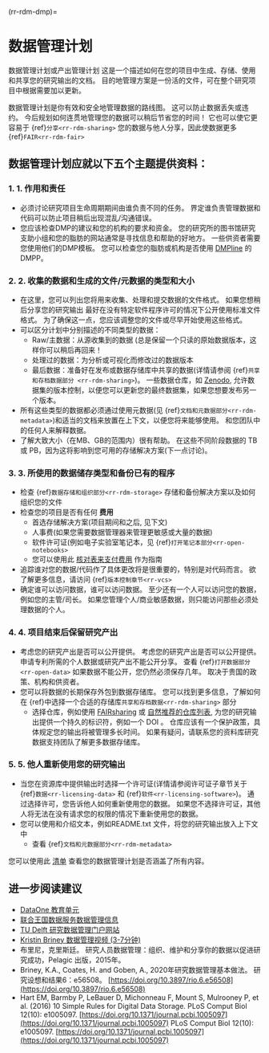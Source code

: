 (rr-rdm-dmp)=
# 数据管理计划

数据管理计划或产出管理计划 这是一个描述如何在您的项目中生成、存储、使用和共享您的研究输出的文档。 目的地管理方案是一份活的文件，可在整个研究项目中根据需要加以更新。

数据管理计划是你有效和安全地管理数据的路线图。 这可以防止数据丢失或违约。 今后规划如何连贯地管理您的数据可以稍后节省您的时间！ 它也可以使它更容易于 {ref}`分享<rr-rdm-sharing>` 您的数据与他人分享，因此使数据更多 {ref}`FAIR<rr-rdm-fair>`

## 数据管理计划应就以下五个主题提供资料：

### 1. 1. 作用和责任
* 必须讨论研究项目生命周期期间由谁负责不同的任务。 界定谁负责管理数据和代码可以防止项目稍后出现混乱/沟通错误。
* 您应该检查DMP的建议和您的机构的要求和资金。 您的研究所的图书馆研究支助小组和您的脂肪的网站通常是寻找信息和帮助的好地方。 一些供资者需要您使用他们的DMP模板。 您可以检查您的脂肪或机构是否使用 [DMPline](https://dmponline.dcc.ac.uk/) 的DMPP。

### 2. 2. 收集的数据和生成的文件/元数据的类型和大小
* 在这里，您可以列出您将用来收集、处理和提交数据的文件格式。 如果您想稍后分享您的研究输出 最好在没有特定软件程序许可的情况下公开使用标准文件格式。 为了确保这一点，您应该调整您的文件或尽早开始使用这些格式。
* 可以区分计划中分别描述的不同类型的数据：
    * Raw/主数据：从源收集到的数据 (总是保留一个只读的原始数据版本，这样你可以稍后再回来！
    * 处理过的数据：为分析或可视化而修改过的数据版本
    * 最后数据：准备好在发布或数据存储库中共享的数据(详情请参阅 {ref}`共享和存档数据部分 <rr-rdm-sharing>`)。 一些数据仓库，如 [Zenodo](https://zenodo.org/), 允许数据集的版本控制，以便您可以更新您的最终数据集，如果您想要发布另一个版本。
* 所有这些类型的数据都必须通过使用元数据(见 {ref}`文档和元数据部分<rr-rdm-metadata>`)和适当的文档来放置在上下文，以便您将来能够使用。 和您团队中的任何人来解释数据。
* 了解大致大小（在MB、GB的范围内）很有帮助。 在这些不同阶段数据的 TB 或 PB，因为这将影响到您可用的存储解决方案(下一点讨论)。

### 3. 3. 所使用的数据储存类型和备份已有的程序
* 检查 {ref}`数据存储和组织部分<rr-rdm-storage>` 存储和备份解决方案以及如何组织您的文件
* 检查您的项目是否有任何 **费用**
    * 首选存储解决方案(项目期间和之后, 见下文)
    * 人事费(如果您需要数据管理器来管理更敏感或大量的数据)
    * 软件许可证(例如电子实验室笔记本，见 {ref}`打开笔记本部分<rr-open-notebooks>`
    * 您可以使用此 [核对表来支付费用](https://www.ukdataservice.ac.uk/media/622368/costingtool.pdf) 作为指南
* 追踪谁对您的数据/代码作了具体更改将是很重要的，特别是对代码而言。 欲了解更多信息，请访问 {ref}`版本控制章节<rr-vcs>`
* 确定谁可以访问数据，谁可以访问数据。 至少还有一个人可以访问您的数据，例如您的主管/司长。 如果您管理个人/商业敏感数据，则只能访问那些必须处理数据的个人。

### 4. 4. 项目结束后保留研究产出
* 考虑您的研究产出是否可以公开提供。 考虑您的研究产出是否可以公开提供。 申请专利所需的个人数据或研究产出不能公开分享。 查看 {ref}`打开数据部分<rr-open-data>` 如果数据不能公开，您仍然必须保存几年。 取决于贵国的政策、机构和供资者。
* 您可以将数据的长期保存外包到数据存储库。 您可以找到更多信息，了解如何在 {ref}中选择一个合适的存储库`共享和存档数据<rr-rdm-sharing>` 部分
    * 选择仓库，例如使用 [FAIRsharing](https://fairsharing.org/) 或 [自然推荐的仓库列表](https://www.springernature.com/gp/authors/research-data-policy/repositories/12327124), 为您的研究输出提供一个持久的标识符，例如一个 DOI 。 仓库应该有一个保护政策，具体规定您的输出将被管理多长时间。 如果有疑问，请联系您的资料库研究数据支持团队了解更多数据存储库。

### 5. 5. 他人重新使用您的研究输出
* 当您在资源库中提供输出时选择一个许可证(详情请参阅许可证子章节关于 {ref}`数据<rr-licensing-data>` 和 {ref}`软件<rr-licensing-software>`)。 通过选择许可，您告诉他人如何重新使用您的数据。 如果您不选择许可证，其他人将无法在没有请求您的权限的情况下重新使用您的数据。
* 您可以使用和介绍文本，例如README.txt 文件，将您的研究输出放入上下文中
    * 查看 {ref}`文档和元数据部分<rr-rdm-metadata>`

您可以使用此 [清单](https://ukdataservice.ac.uk/learning-hub/research-data-management/plan-to-share/checklist/) 查看您的数据管理计划是否涵盖了所有内容。

## 进一步阅读建议

- [DataOne 教育单元](https://www.dataone.org/education-modules)
- [联合王国数据服务数据管理信息](https://ukdataservice.ac.uk/learning-hub/research-data-management/)
- [TU Delft 研究数据管理门户网站](https://www.tudelft.nl/en/library/research-data-management)
- [Kristin Briney 数据管理视频 (3-7分钟)](https://www.youtube.com/watch?v=K5_ocBG5xek&list=PLEor4jq8YPgK_sgEiAcpHZLw-62mufXus)
- 布里尼，克里斯廷。 研究人员数据管理：组织、维护和分享你的数据以促进研究成功，Pelagic 出版，2015年。
- Briney, K.A., Coates, H. and Goben, A., 2020年研究数据管理基本做法。 研究设想和结果6：e56508。 [https://doi.org/10.3897/rio.6.e56508](https://doi.org/10.3897/rio.6.e56508)
- Hart EM, Barmby P, LeBauer D, Michonneau F, Mount S, Mulrooney P, et al. (2016) 10 Simple Rules for Digital Data Storage. PLoS Comput Biol 12(10): e1005097. [https://doi.org/10.1371/journal.pcbi.1005097](https://doi.org/10.1371/journal.pcbi.1005097) PLoS Comput Biol 12(10): e1005097. [https://doi.org/10.1371/journal.pcbi.1005097](https://doi.org/10.1371/journal.pcbi.1005097)
